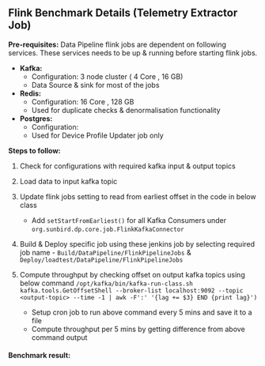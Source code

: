 
## Flink Benchmark Details (Telemetry Extractor Job) ##

**Pre-requisites:** Data Pipeline flink jobs are dependent on following services. These services needs to be up & running before starting flink jobs.

- **Kafka:**
   - Configuration: 3 node cluster ( 4 Core , 16 GB)
   - Data Source & sink for most of the jobs
- **Redis:**
   - Configuration: 16 Core , 128 GB
   - Used for duplicate checks & denormalisation functionality
- **Postgres:**
   - Configuration:
   - Used for Device Profile Updater job only

**Steps to follow:**
1. Check for configurations with required kafka input & output topics
2. Load data to input kafka topic
3. Update flink jobs setting to read from earliest offset in the code in below class 
   - Add ``setStartFromEarliest()`` for all Kafka Consumers under ``org.sunbird.dp.core.job.FlinkKafkaConnector``

4. Build & Deploy specific job using these jenkins job by selecting required job name - ```Build/DataPipeline/FlinkPipelineJobs``` & ```Deploy/loadtest/DataPipeline/FlinkPipelineJobs```
5. Compute throughput by checking offset on output kafka topics using below command 
```/opt/kafka/bin/kafka-run-class.sh kafka.tools.GetOffsetShell --broker-list localhost:9092 --topic <output-topic> --time -1 | awk -F':' '{lag += $3} END {print lag}')```
   - Setup cron job to run above command every 5 mins and save it to a file
   - Compute throughput per 5 mins by getting difference from above command output


#### Benchmark result: ####

